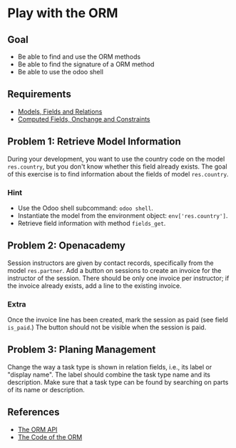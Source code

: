 # Play with the ORM

## Goal

* Be able to find and use the ORM methods
* Be able to find the signature of a ORM method
* Be able to use the odoo shell


## Requirements

- [Models, Fields and Relations](../01-models)
- [Computed Fields, Onchange and Constraints](../02-fields)


## Problem 1: Retrieve Model Information

During your development, you want to use the country code on the model
`res.country`, but you don't know whether this field already exists. The goal of
this exercise is to find information about the fields of model `res.country`.

###  Hint

* Use the Odoo shell subcommand: `odoo shell`.
* Instantiate the model from the environment object: `env['res.country']`.
* Retrieve field information with method `fields_get`.


## Problem 2: Openacademy

Session instructors are given by contact records, specifically from the model
`res.partner`. Add a button on sessions to create an invoice for the instructor
of the session. There should be only one invoice per instructor; if the invoice
already exists, add a line to the existing invoice.


### Extra

Once the invoice line has been created, mark the session as paid (see field
`is_paid`.) The button should not be visible when the session is paid.


## Problem 3: Planing Management

Change the way a task type is shown in relation fields, i.e., its label or
"display name". The label should combine the task type name and its description.
Make sure that a task type can be found by searching on parts of its name or
description.


## References

* [The ORM API](https://www.odoo.com/documentation/10.0/reference/orm.html)
* [The Code of the ORM](https://github.com/odoo/odoo/blob/10.0/odoo/models.py)
